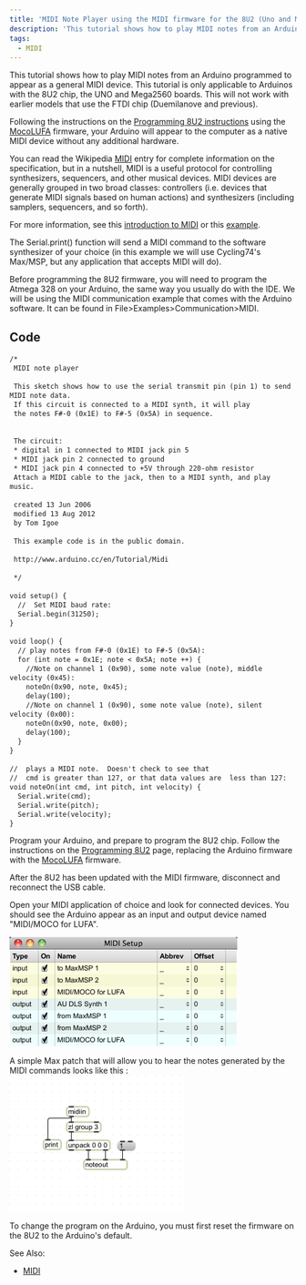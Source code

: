 ```yaml
---
title: 'MIDI Note Player using the MIDI firmware for the 8U2 (Uno and Mega2560 only)'
description: 'This tutorial shows how to play MIDI notes from an Arduino programmed to appear as a general MIDI device.'
tags: 
  - MIDI
---
```

This tutorial shows how to play MIDI notes from an Arduino programmed to appear as a general MIDI device. This tutorial is only applicable to Arduinos with the 8U2 chip, the UNO and Mega2560 boards. This will not work with earlier models that use the FTDI chip (Duemilanove and previous).

Following the instructions on the [Programming 8U2 instructions](/hacking/software/DFUProgramming8U2) using the [MocoLUFA](http://web.mac.com/kuwatay/morecat_lab./MocoLUFA.html) firmware, your Arduino will appear to the computer as a native MIDI device without any additional hardware.

You can read the Wikipedia [MIDI](http://en.wikipedia.org/wiki/MIDI) entry for complete information on the specification, but in a nutshell, MIDI is a useful protocol for controlling synthesizers, sequencers, and other musical devices. MIDI devices are generally grouped in two broad classes: controllers (i.e. devices that generate MIDI signals based on human actions) and synthesizers (including samplers, sequencers, and so forth).

For more information, see this [introduction to MIDI](http://www.tigoe.net/pcomp/code/communication/midi) or this [example](http://itp.nyu.edu/physcomp/Labs/MIDIOutput).

The Serial.print() function will send a MIDI command to the software synthesizer of your choice (in this example we will use Cycling74's Max/MSP, but any application that accepts MIDI will do).

Before programming the 8U2 firmware, you will need to program the Atmega 328 on your Arduino, the same way you usually do with the IDE. We will be using the MIDI communication example that comes with the Arduino software. It can be found in File>Examples>Communication>MIDI.

## Code
```
/*
 MIDI note player
 
 This sketch shows how to use the serial transmit pin (pin 1) to send MIDI note data.
 If this circuit is connected to a MIDI synth, it will play
 the notes F#-0 (0x1E) to F#-5 (0x5A) in sequence.

 
 The circuit:
 * digital in 1 connected to MIDI jack pin 5
 * MIDI jack pin 2 connected to ground
 * MIDI jack pin 4 connected to +5V through 220-ohm resistor
 Attach a MIDI cable to the jack, then to a MIDI synth, and play music.

 created 13 Jun 2006
 modified 13 Aug 2012
 by Tom Igoe

 This example code is in the public domain.
 
 http://www.arduino.cc/en/Tutorial/Midi
 
 */

void setup() {
  //  Set MIDI baud rate:
  Serial.begin(31250);
}

void loop() {
  // play notes from F#-0 (0x1E) to F#-5 (0x5A):
  for (int note = 0x1E; note < 0x5A; note ++) {
    //Note on channel 1 (0x90), some note value (note), middle velocity (0x45):
    noteOn(0x90, note, 0x45);
    delay(100);
    //Note on channel 1 (0x90), some note value (note), silent velocity (0x00):
    noteOn(0x90, note, 0x00);  
    delay(100);
  }
}

//  plays a MIDI note.  Doesn't check to see that
//  cmd is greater than 127, or that data values are  less than 127:
void noteOn(int cmd, int pitch, int velocity) {
  Serial.write(cmd);
  Serial.write(pitch);
  Serial.write(velocity);
}
```
Program your Arduino, and prepare to program the 8U2 chip. Follow the instructions on the [Programming 8U2](hacking/software/DFUProgramming8U2/) page, replacing the Arduino firmware with the [MocoLUFA](http://web.mac.com/kuwatay/morecat_lab./MocoLUFA.html) firmware.

After the 8U2 has been updated with the MIDI firmware, disconnect and reconnect the USB cable.

Open your MIDI application of choice and look for connected devices. You should see the Arduino appear as an input and output device named "MIDI/MOCO for LUFA".

![MIDI device list](./assets/MIDI_device_list.png)


A simple Max patch that will allow you to hear the notes generated by the MIDI commands looks like this :
![Max patch](./assets/MIDI_MaxPatch.png)


To change the program on the Arduino, you must first reset the firmware on the 8U2 to the Arduino's default.

See Also:

- [MIDI](https://www.arduino.cc/en/Tutorial/Midi)